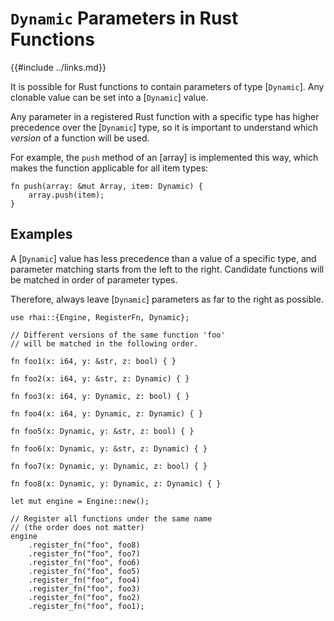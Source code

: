 `Dynamic` Parameters in Rust Functions
=====================================

{{#include ../links.md}}

It is possible for Rust functions to contain parameters of type [`Dynamic`].
Any clonable value can be set into a [`Dynamic`] value.

Any parameter in a registered Rust function with a specific type has higher precedence over the
[`Dynamic`] type, so it is important to understand which _version_ of a function will be used.

For example, the `push` method of an [array] is implemented this way, which makes the function
applicable for all item types:

```rust,no_run
fn push(array: &mut Array, item: Dynamic) {
    array.push(item);
}
```


Examples
--------

A [`Dynamic`] value has less precedence than a value of a specific type, and parameter matching starts
from the left to the right. Candidate functions will be matched in order of parameter types.

Therefore, always leave [`Dynamic`] parameters as far to the right as possible.

```rust,no_run
use rhai::{Engine, RegisterFn, Dynamic};

// Different versions of the same function 'foo'
// will be matched in the following order.

fn foo1(x: i64, y: &str, z: bool) { }

fn foo2(x: i64, y: &str, z: Dynamic) { }

fn foo3(x: i64, y: Dynamic, z: bool) { }

fn foo4(x: i64, y: Dynamic, z: Dynamic) { }

fn foo5(x: Dynamic, y: &str, z: bool) { }

fn foo6(x: Dynamic, y: &str, z: Dynamic) { }

fn foo7(x: Dynamic, y: Dynamic, z: bool) { }

fn foo8(x: Dynamic, y: Dynamic, z: Dynamic) { }

let mut engine = Engine::new();

// Register all functions under the same name
// (the order does not matter)
engine
    .register_fn("foo", foo8)
    .register_fn("foo", foo7)
    .register_fn("foo", foo6)
    .register_fn("foo", foo5)
    .register_fn("foo", foo4)
    .register_fn("foo", foo3)
    .register_fn("foo", foo2)
    .register_fn("foo", foo1);
```

